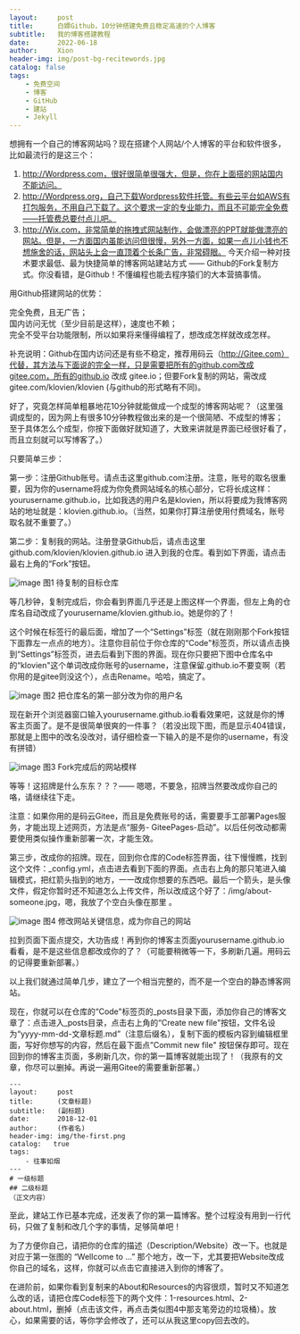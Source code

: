 ```yaml
---
layout:     post
title:      白嫖Github，10分钟搭建免费且稳定高速的个人博客
subtitle:   我的博客搭建教程
date:       2022-06-18
author:     Xion
header-img: img/post-bg-recitewords.jpg
catalog: false
tags:
    - 免费空间
    - 博客
    - GitHub
    - 建站
    - Jekyll
---
```


想拥有一个自己的博客网站吗？现在搭建个人网站/个人博客的平台和软件很多，比如最流行的是这三个：

1. http://Wordpress.com，很好很简单很强大，但是，你在上面搭的网站国内不能访问。
2. http://Wordpress.org，自己下载Wordpress软件托管。有些云平台如AWS有打包服务，不用自己下载了。这个要求一定的专业能力，而且不可能完全免费——托管费总要付点儿吧。
3. http://Wix.com，非常简单的拖拽式网站制作，会做漂亮的PPT就能做漂亮的网站。但是，一方面国内虽能访问但很慢，另外一方面，如果一点儿小钱也不想施舍的话，网站头上会一直顶着个长条广告，非常碍眼。
今天介绍一种对技术要求最低、最为快捷简单的博客网站建站方式 —— Github的Fork复制方式。你没看错，是Github！不懂编程也能去程序猿们的大本营搞事情。

用Github搭建网站的优势：

完全免费，且无广告；  
国内访问无忧（至少目前是这样），速度也不赖；  
完全不受平台功能限制，所以如果将来懂得编程了，想改成怎样就改成怎样。

补充说明：Github在国内访问还是有些不稳定，推荐用码云（http://Gitee.com）代替，其方法与下面说的完全一样，只是需要把所有的github.com改成gitee.com，所有的github.io 改成 gitee.io；但要Fork复制的网站，需改成gitee.com/klovien/klovien (与github的形式略有不同)。

好了，究竟怎样简单粗暴地花10分钟就能做成一个成型的博客网站呢？（这里强调成型的，因为网上有很多10分钟教程做出来的是一个很简陋、不成型的博客；至于具体怎么个成型，你按下面做好就知道了，大致来讲就是界面已经很好看了，而且立刻就可以写博客了。）

只要简单三步：

第一步：注册Github账号。请点击这里github.com注册。注意，账号的取名很重要，因为你的username将成为你免费网站域名的核心部分，它将长成这样：yourusername.github.io，比如我选的用户名是klovien，所以将要成为我博客网站的地址就是：klovien.github.io。（当然，如果你打算注册使用付费域名，账号取名就不重要了。）

第二步：复制我的网站。注册登录Github后，请点击这里github.com/klovien/klovien.github.io 进入到我的仓库。看到如下界面，请点击最右上角的“Fork”按钮。

![image](https://user-images.githubusercontent.com/6897274/174470383-962a1d9f-62f0-4533-bed9-321d4d8b88ad.png)
图1 待复制的目标仓库

等几秒钟，复制完成后，你会看到界面几乎还是上图这样一个界面，但左上角的仓库名自动改成了yourusername/klovien.github.io。她是你的了！

这个时候在标签行的最后面，增加了一个“Settings”标签（就在刚刚那个Fork按钮下面靠左一点点的地方）。注意你目前位于你仓库的“Code"标签页，所以请点击换到“Settings”标签页，进去后看到下图的界面。现在你只要把下图中仓库名中的“klovien"这个单词改成你账号的username，注意保留.github.io不要变啊（若你用的是gitee则没这个），点击Rename。哈哈，搞定了。

![image](https://user-images.githubusercontent.com/6897274/174470393-7d66d23e-b0a6-4dc3-9c5b-897a42a33e33.png)
图2 把仓库名的第一部分改为你的用户名

现在新开个浏览器窗口输入yourusername.github.io看看效果吧，这就是你的博客主页面了。是不是很简单很爽的一件事？（若没出现下图，而是显示404错误，那就是上图中的改名没改对，请仔细检查一下输入的是不是你的username，有没有拼错）

![image](https://user-images.githubusercontent.com/6897274/174470397-502cdbd7-a1e9-48c9-9a36-75dccb32fd43.png)
图3 Fork完成后的网站模样

等等！这招牌是什么东东？？？—— 嗯嗯，不要急，招牌当然要改成你自己的咯，请继续往下走。

   注意：如果你用的是码云Gitee，而且是免费账号的话，需要要手工部署Pages服务，才能出现上述网页，方法是点“服务-      GiteePages-启动”。以后任何改动都需要使用类似操作重新部署一次，才能生效。
	
第三步，改成你的招牌。现在，回到你仓库的Code标签界面，往下慢慢瞧，找到这个文件：_config.yml，点击进去看到下面的界面。点击右上角的那只笔进入编辑模式，把红箭头指到的地方，一一改成你想要的东西吧。最后一个箭头，是头像文件，假定你暂时还不知道怎么上传文件，所以改成这个好了：/img/about-someone.jpg，嗯，我放了个空白头像在那里 。

![image](https://user-images.githubusercontent.com/6897274/174470458-3a62d065-9273-45d6-bff8-bcfd477f82a4.png)
图4 修改网站关键信息，成为你自己的网站

拉到页面下面点提交，大功告成！再到你的博客主页面yourusername.github.io看看，是不是这些信息都改成你的了？（可能要稍微等一下，多刷新几遍。用码云的记得要重新部署。）

以上我们就通过简单几步，建立了一个相当完整的，而不是一个空白的静态博客网站。

现在，你就可以在仓库的“Code"标签页的_posts目录下面，添加你自己的博客文章了：点击进入_posts目录，点击右上角的“Create new file"按钮，文件名设为“yyyy-mm-dd-文章标题.md”（注意后缀名），复制下面的模板内容到编辑框里面，写好你想写的内容，然后在最下面点”Commit new file" 按钮保存即可。现在回到你的博客主页面，多刷新几次，你的第一篇博客就能出现了！（我原有的文章，你尽可以删掉。再说一遍用Gitee的需要重新部署。）

    ---
    layout:     post
    title:      (文章标题)
    subtitle:   (副标题)
    date:       2018-12-01
    author:     (作者名)
    header-img: img/the-first.png
    catalog:   true
    tags:
        - 往事如烟
    ---
    # 一级标题
    ## 二级标题
    （正文内容）

至此，建站工作已基本完成，还发表了你的第一篇博客。整个过程没有用到一行代码，只做了复制和改几个字的事情，足够简单吧！

   为了方便你自己，请把你的仓库的描述（Description/Website）改一下。也就是对应于第一张图的 “Wellcome to ...” 那个地方，改一下，尤其要把Website改成你自己的域名，这样，你就可以点击它直接进入到你的博客了。

   在进阶前，如果你看到复制来的About和Resources的内容很烦，暂时又不知道怎么改的话，请把仓库Code标签下的两个文件：1-resources.html、2-about.html，删掉（点击该文件，再点击类似图4中那支笔旁边的垃圾桶）。放心，如果需要的话，等你学会修改了，还可以从我这里copy回去改的。
